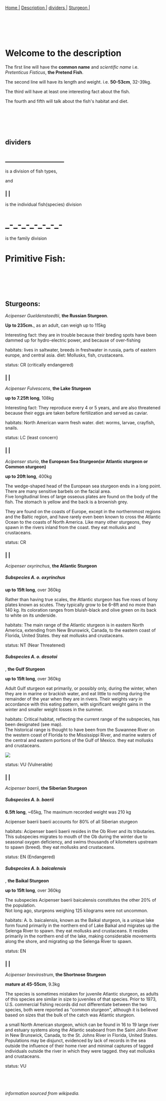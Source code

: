 <link rel="stylesheet" href="https://cdnjs.cloudflare.com/ajax/libs/font-awesome/4.7.0/css/font-awesome.min.css">

<div class="topnav">
  <p>
    <a class="active" href="#home">Home |</a> 
    <a href="#description">Description |</a> 
    <a href="#dividers">dividers |</a> 
    <a href="#sturgeon">Sturgeon |</a> 
    <a href="javascript:void(0);" class="icon" onclick="myFunction()">
      <div class="menu-icon"></div>
      <div class="menu-icon"></div>
      <div class="menu-icon"></div>
    </a>
  </p>
</div>

<span id="description">
  <p><br/><br/><br/><br/></p>
  <h1> Welcome to the description </h1>
<p>The first line will have the <b>common name</b> and <i>scientific name</i> i.e. <i>Pretenticus Fisticus</i>, <b>the Pretend Fish</b>.</p>
<p>The second line will have its length and weight. i.e. <b>50-53cm</b>, 32-39kg.</p>
<p>The third will have at least one interesting fact about the fish.</p>
<p>The fourth and fifth will talk about the fish's habitat and diet.</p>
</span>

<span id="dividers">
  <p><br/><br/><br/><br/></p>
  
  <h2>dividers </h2>

<h2>___________________</h2>

<p>is a division of fish types,</p>
<p> and </p>

<h3>| |</h3>
<p> is the individual fish(species) division</p>

<h1>_-_-_-_-_-_-_-</h1>
<p> is the family division </p>
</span>
<h1>Primitive Fish:</h1> 
<div id="sturgeon">
  <p><br/><br/><br/><br/></p>
<h2> Sturgeons: </h2>
<!-- classes status & subspecies are for all fish -->
<!-- classes for sturgeons:
- SturgeonName,
- SturgeonFact,
- aboutSturgeon -->


<span id="RussianSturgeon">
<p> <i>Acipenser Gueldenstaedtii</i>, <b class="SturgeonName">the Russian Sturgeon</b>. </p>
<p> <b>Up to 235cm.</b>, as an adult, can weigh up to 115kg </p>
<p class="SturgeonFact"> Interesting fact: they are in trouble because their breding spots have been dammed up for hydro-electric power, and because of over-fishing<p>
<p class="aboutSturgeon"> habitats: lives in saltwater, breeds in freshwater in russia, parts of eastern europe, and central asia. diet: Mollusks, fish, crustaceans.<p>
<p class="status">status: CR (critically endangered)</p></span>

<h3>| |</h3>
<span id="LakeSturgeon">
<p> <i>Acipenser Fulvescens</i>, <b class="SturgeonName">the Lake Sturgeon</b> </p>
<p> <b>up to 7.25ft long</b>, 108kg </p>
<p class="SturgeonFact"> Interesting fact: They reproduce every 4 or 5 years, and are also threatened because their eggs are taken before fertilization and served as caviar.<p>
<p class="aboutSturgeon"> habitats: North American warm fresh water. diet: worms, larvae, crayfish, snails. <p>
<p class="status"> status: LC (least concern)</p></span>

<h3>| |</h3>
<span id="CommonSturgeon">
<p> <i>Acipenser sturio</i>, <b class="SturgeonName">the European Sea Sturgeon(or Atlantic sturgeon or Common sturgeon)</b> </p>
<p> <b>up to 20ft long</b>, 400kg </p>
<p class="SturgeonFact"> The wedge-shaped head of the European sea sturgeon ends in a long point. There are many sensitive barbels on the facial area.<br/>
Five longitudinal lines of large osseous plates are found on the body of the fish. The stomach is yellow and the back is a brownish grey.</p>
<p class="aboutSturgeon"> They are found on the coasts of Europe, except in the northernmost regions and the Baltic region, and have rarely even been known to cross the Atlantic Ocean to the coasts of North America. Like many other sturgeons, they spawn in the rivers inland from the coast. they eat mollusks and crustaceans. </p>
<p class="status"> status: CR</p></span>
                 
<h3>| |</h3>
<span id="AtlanticSturgeon">
<p> <i>Acipenser oxyrinchus</i>, <b class="SturgeonName">the Atlantic Sturgeon</b> </p>
<span id="oxyrinchus">
<h5 class="subspecies"> Subspecies A. o. oxyrinchus </h5>

<p> <b>up to 15ft  long</b>, over 360kg </p>
<p class="SturgeonFact"> Rather than having true scales, the Atlantic sturgeon has five rows of bony plates known as scutes. They typically grow to be 6–8ft and no more than 140 kg. Its coloration ranges from bluish-black and olive green on its back to white on its underside.</p>

<p class="aboutSturgeon"> habitats: The main range of the Atlantic sturgeon is in eastern North America, extending from New Brunswick, Canada, to the eastern coast of Florida, United States. they eat mollusks and crustaceans. </p>
<p class="status"> status: NT (Near Threatened)</p></span>

<span id="destoi">
<h5 class="subspecies"> Subspecies A. o. desotoi </h5> <p>, <b class="SturgeonName">the Gulf Sturgeon</b> </p>

<p> <b>up to 15ft  long</b>, over 360kg </p>
<p class="SturgeonFact">  Adult Gulf sturgeon eat primarily, or possibly only, during the winter, when they are in marine or brackish water, and eat little to nothing during the remainder of the year when they are in rivers. Their weights vary in accordance with this eating pattern, with significant weight gains in the winter and smaller weight losses in the summer.</p>

<p class="aboutSturgeon"> habitats:  Critical habitat, reflecting the current range of the subspecies, has been designated (see map).<br/>
The historical range is thought to have been from the Suwannee River on the western coast of Florida to the Mississippi River, and marine waters of the central and eastern portions of the Gulf of Mexico. they eat mollusks and crustaceans. </p>

<img src="https://upload.wikimedia.org/wikipedia/commons/thumb/6/6b/Acipenser_oxyrhynchus_desotoi_2003_critical_habitat.jpg/254px-Acipenser_oxyrhynchus_desotoi_2003_critical_habitat.jpg" />

<p class="status"> status: VU (Vulnerable)</p></span></span>

<h3>| |</h3>
<span id="SiberianSturgeon">
<p> <i>Acipenser baerii</i>, <b class="SturgeonName">the Siberian Sturgeon</b> </p>
<span id="baerii">
<h5 class="subspecies"> Subspecies A. b. baerii </h5>

<p> <b> 6.5ft  long</b>, ~65kg, The maximum recorded weight was 210 kg</p>
<p class="SturgeonFact"> Acipenser baerii baerii accounts for 80% of all Siberian sturgeon</p>

<p class="aboutSturgeon"> habitats: Acipenser baerii baerii resides in the Ob River and its tributaries. This subspecies migrates to mouth of the Ob during the winter due to seasonal oxygen deficiency, and swims thousands of kilometers upstream to spawn (breed). they eat mollusks and crustaceans. </p>
<p class="status"> status: EN (Endangered)</p></span>

<span id="baicalensis">
<h5 class="subspecies"> Subspecies A. b. baicalensis </h5> <p>, <b class="SturgeonName">the Baikal Sturgeon</b> </p>

<p> <b>up to 15ft  long</b>, over 360kg </p>
<p class="SturgeonFact"> The subspecies Acipenser baerii baicalensis constitutes the other 20% of the population. <br/>
Not long ago, sturgeons weighing 125 kilograms were not uncommon.</p>

<p class="aboutSturgeon"> habitats: A. b. baicalensis, known as the Baikal sturgeon, is a unique lake form found primarily in the northern end of Lake Baikal and migrates up the Selenga River to spawn. they eat mollusks and crustaceans.  It resides primarily in the northern end of the lake, making considerable movements along the shore, and migrating up the Selenga River to spawn.</p>

<p class="status"> status: EN</p></span></span>
</span>

<h3>| |</h3>
<span id="short-nose_sturgeon">
<p> <i>Acipenser brevirostrum</i>, <b class="SturgeonName">the Shortnose Sturgeon</b> </p>
<p> <b>mature at 45-55cm</b>, 9.3kg </p>
<p class="SturgeonFact"> The species is sometimes mistaken for juvenile Atlantic sturgeon, as adults of this species are similar in size to juveniles of that species. Prior to 1973, U.S. commercial fishing records did not differentiate between the two species, both were reported as "common sturgeon", although it is believed based on sizes that the bulk of the catch was Atlantic sturgeon.<br/></p>
<p class="aboutSturgeon">a small North American sturgeon, which can be found in 16 to 19 large river and estuary systems along the Atlantic seaboard from the Saint John River in New Brunswick, Canada, to the St. Johns River in Florida, United States. Populations may be disjunct, evidenced by lack of records in the sea outside the influence of their home river and minimal captures of tagged individuals outside the river in which they were tagged. they eat mollusks and crustaceans. </p>
<p class="status"> status: VU</p></span>








</div>

<h6><br/><br/><br/>information sourced from wikipedia.</h6>
